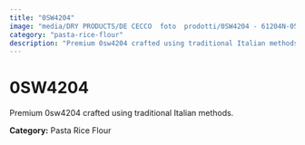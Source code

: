 ```yaml
---
title: "0SW4204"
image: "media/DRY PRODUCTS/DE CECCO  foto  prodotti/0SW4204 - 61204N-05.jpg"
category: "pasta-rice-flour"
description: "Premium 0sw4204 crafted using traditional Italian methods."
---
```


# 0SW4204

Premium 0sw4204 crafted using traditional Italian methods.

**Category:** Pasta Rice Flour
